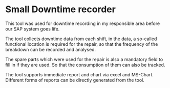 # Small Downtime recorder

This tool was used for downtime recording in my responsible area before our SAP system goes life.

The tool collects downtime data from each shift, in the data, a so-called functional location is required for the repair, so that the frequency of the breakdown can be recorded and analysed.

The spare parts which were used for the repair is also a mandatory field to fill in if they are used. So that the consumption of them can also be tracked.

The tool supports immediate report and chart via excel and MS-Chart. Different forms of reports can be directly generated from the tool.
